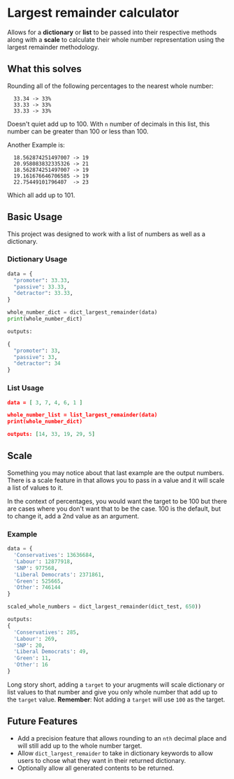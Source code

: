 # Largest remainder calculator

Allows for a **dictionary** or **list** to be passed into their respective methods along with a **scale** to calculate their whole number representation using the largest remainder methodology. 

## What this solves
Rounding all of the following percentages to the nearest whole number:
```
  33.34 -> 33%
  33.33 -> 33%
  33.33 -> 33%
```
Doesn't quiet add up to 100. With `n` number of decimals in this list, this number can be greater than 100 or less than 100.

Another Example is:
```
  18.562874251497007 -> 19
  20.958083832335326 -> 21
  18.562874251497007 -> 19
  19.161676646706585 -> 19
  22.75449101796407  -> 23
```
Which all add up to 101. 

## Basic Usage
This project was designed to work with a list of numbers as well as a dictionary.

### Dictionary Usage
```python
data = {
  "promoter": 33.33,
  "passive": 33.33,
  "detractor": 33.33,
}

whole_number_dict = dict_largest_remainder(data)
print(whole_number_dict)

outputs:

{
  "promoter": 33,
  "passive": 33,
  "detractor": 34
}
```


### List Usage

```json
data = [ 3, 7, 4, 6, 1 ]

whole_number_list = list_largest_remainder(data)
print(whole_number_dict)

outputs: [14, 33, 19, 29, 5]
```


## Scale
Something you may notice about that last example are the output numbers. There is a scale feature in that allows you to pass in a value and it will scale a list of values to it. 

In the context of percentages, you would want the target to be 100 but there are cases where you don't want that to be the case. 100 is the default, but to change it, add a 2nd value as an argument.

### Example
```python 
data = {
  'Conservatives': 13636684,
  'Labour': 12877918,
  'SNP': 977568,
  'Liberal Democrats': 2371861,
  'Green': 525665,
  'Other': 746144
}

scaled_whole_numbers = dict_largest_remainder(dict_test, 650))

outputs:
{
  'Conservatives': 285,
  'Labour': 269,
  'SNP': 20,
  'Liberal Democrats': 49,
  'Green': 11,
  'Other': 16
}
```

Long story short, adding a `target` to your arugments will scale dictionary or list values to that number and give you only whole number that add up to the `target` value. **Remember**: Not adding a `target` will use `100` as the target.  

## Future Features
- Add a precision feature that allows rounding to an `nth` decimal place and will still add up to the whole number target.
- Allow `dict_largest_remaider` to take in dictionary keywords to allow users to chose what they want in their returned dictionary.
- Optionally allow all generated contents to be returned.